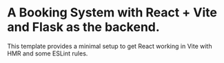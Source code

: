 # A Booking System with React + Vite and Flask as the backend. 

This template provides a minimal setup to get React working in Vite with HMR and some ESLint rules.


